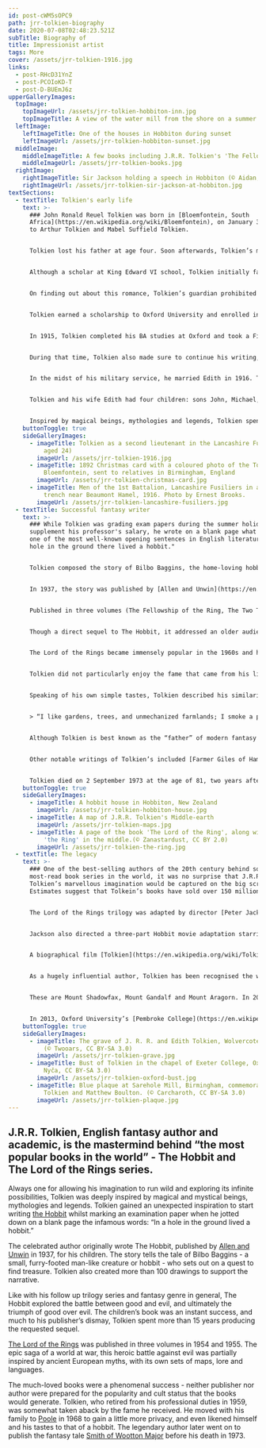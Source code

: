 ```yaml
---
id: post-cWM5sOPC9
path: jrr-tolkien-biography
date: 2020-07-08T02:48:23.521Z
subTitle: Biography of
title: Impressionist artist
tags: More
cover: /assets/jrr-tolkien-1916.jpg
links:
  - post-RHcD31YnZ
  - post-PCOIoKD-T
  - post-D-BUEmJ6z
upperGalleryImages:
  topImage:
    topImageUrl: /assets/jrr-tolkien-hobbiton-inn.jpg
    topImageTitle: A view of the water mill from the shore on a summer cloudy day in Hobbiton
  leftImage:
    leftImageTitle: One of the houses in Hobbiton during sunset
    leftImageUrl: /assets/jrr-tolkien-hobbiton-sunset.jpg
  middleImage:
    middleImageTitle: A few books including J.R.R. Tolkien's 'The Fellowship of the Ring'
    middleImageUrl: /assets/jrr-tolkien-books.jpg
  rightImage:
    rightImageTitle: Sir Jackson holding a speech in Hobbiton (© Aidan, CC BY 2.0)
    rightImageUrl: /assets/jrr-tolkien-sir-jackson-at-hobbiton.jpg
textSections:
  - textTitle: Tolkien's early life
    text: >-
      ### John Ronald Reuel Tolkien was born in [Bloemfontein, South
      Africa](https://en.wikipedia.org/wiki/Bloemfontein), on January 3, 1892,
      to Arthur Tolkien and Mabel Suffield Tolkien.


      Tolkien lost his father at age four. Soon afterwards, Tolkien’s mother decided to relocate the family, including his younger brother Hilary, to [Sarehole](https://en.wikipedia.org/wiki/Sarehole), in Birmingham, England. When Mabel died in 1904, the Tolkien brothers were sent to live with a relative and in boarding homes, with the Catholic priest, Father Francis Morgan assuming guardianship in Birmingham.


      Although a scholar at King Edward VI school, Tolkien initially failed to win a scholarship to [Oxford](https://en.wikipedia.org/wiki/University_of_Oxford). This was partly due to falling in love with his childhood sweetheart [Edith Bratt](https://en.wikipedia.org/wiki/Edith_Tolkien).


      On finding out about this romance, Tolkien’s guardian prohibited him from seeing Edith until he was 21 and no longer under his care. Tolkien reluctantly agreed to his request.


      Tolkien earned a scholarship to Oxford University and enrolled in 1911, studying English language and literature. Tolkien faithfully waited until his 21st birthday in 1913 when he renewed contact with Edith, and they rekindled their romance.


      In 1915, Tolkien completed his BA studies at Oxford and took a First. After graduation, he served in World War I taking up his commission in the [Lancashire Fusiliers](https://en.wikipedia.org/wiki/Lancashire_Fusiliers). He survived the Battle of the Somme, one of the harshest and deadliest battles of World War I, and returned to England suffering from trench fever. Millions of young men, including many of Tolkien's friends, did not come home.


      During that time, Tolkien also made sure to continue his writing, and he returned from the War with a collection of loosely connected stories, poems, and songs that told the history and legends of the elves, eventually known as [The Silmarillion](https://en.wikipedia.org/wiki/The_Silmarillion).


      In the midst of his military service, he married Edith in 1916. Tolkien's first job after the war was researching word origins for the Oxford English Dictionary. He spent most of his life teaching English language and literature at British universities including Leeds (1920-1925) and Oxford (1925-1959).


      Tolkien and his wife Edith had four children: sons John, Michael, and Christopher and daughter Priscilla, born between 1917 and 1929. The family lived quietly in Oxford while Tolkien pursued his academic studies and personal writing. After his children were born, he began enthusiastically telling them stories, many of which he wrote down. For many years, he carefully composed and illustrated letters for his children from Father Christmas, detailing life and adventures in the frozen north.


      Inspired by magical beings, mythologies and legends, Tolkien spent a lot of time writing ingenious fantasy stories. He invented his own languages to be spoken by the elfish characters in his tales.
    buttonToggle: true
    sideGalleryImages:
      - imageTitle: Tolkien as a second lieutenant in the Lancashire Fusiliers (in 1916,
          aged 24)
        imageUrl: /assets/jrr-tolkien-1916.jpg
      - imageTitle: 1892 Christmas card with a coloured photo of the Tolkien family in
          Bloemfontein, sent to relatives in Birmingham, England
        imageUrl: /assets/jrr-tolkien-christmas-card.jpg
      - imageTitle: Men of the 1st Battalion, Lancashire Fusiliers in a communication
          trench near Beaumont Hamel, 1916. Photo by Ernest Brooks.
        imageUrl: /assets/jrr-tolkien-lancashire-fusiliers.jpg
  - textTitle: Successful fantasy writer
    text: >-
      ### While Tolkien was grading exam papers during the summer holiday to
      supplement his professor's salary, he wrote on a blank page what became
      one of the most well-known opening sentences in English literature: "In a
      hole in the ground there lived a hobbit."


      Tolkien composed the story of Bilbo Baggins, the home-loving hobbit who is approached by the wizard Gandalf and asked to accompany a group of dwarves to take back their kingdom from the dragon Smaug. Bilbo Baggins agrees albeit reluctantly and faces many dangers as they approach the Lonely Mountain, defeat Smaug, and finally join five armies together to defeat an army of goblins and wargs.


      In 1937, the story was published by [Allen and Unwin](https://en.wikipedia.org/wiki/Allen_%26_Unwin) as [The Hobbit](https://en.wikipedia.org/wiki/The_Hobbit). The book attracted adult readers as well as children, and it became popular enough for the publishers to ask Tolkien to produce a sequel. The request for a sequel prompted Tolkien to begin what would become his most famous work, [The Lord of the Rings](https://en.wikipedia.org/wiki/The_Lord_of_the_Rings) series. Tolkien spent more than 15 years writing The Lord of the Rings trilogy.


      Published in three volumes (The Fellowship of the Ring, The Two Towers, and The Return of the King) in 1954 and 1955, Tolkien at first intended The Lord of the Rings to be a children's tale in the style of The Hobbit, but it quickly grew darker and more serious in the writing.


      Though a direct sequel to The Hobbit, it addressed an older audience, drawing on the backstory of [Beleriand](https://en.wikipedia.org/wiki/Beleriand) that Tolkien had constructed in previous years, and which eventually saw posthumous publication in [The Silmarillion](https://en.wikipedia.org/wiki/The_Silmarillion) and other volumes.


      The Lord of the Rings became immensely popular in the 1960s and has remained so ever since, ranking as one of the most popular works of fiction of the 20th century. The books gave readers a rich reference point to elves, goblins, talking trees and other fantastic creatures, including characters like the wizard Gandalf and the dwarf Gimli.


      Tolkien did not particularly enjoy the fame that came from his literary success, and so following retirement from his professional duties in 1959, he moved to [Poole](https://en.wikipedia.org/wiki/Poole) in 1968 to gain a little more privacy.


      Speaking of his own simple tastes, Tolkien described his similarity to the hobbits that he so fondly wrote about. “I am in fact a Hobbit (in all but size),” he wrote in a letter to author Deborah Webster.


      > “I like gardens, trees, and unmechanized farmlands; I smoke a pipe, and like good plain food (unrefrigerated), but detest French cooking; I like, and even dare to wear in these dull days, ornamental waistcoats. I am fond of mushrooms (out of a field); have a very simple sense of humour (which even my appreciative critics find tiresome); I go to bed late and get up late (when possible). I do not travel much.”


      Although Tolkien is best known as the “father” of modern fantasy fiction, his writings were not only novels as he was also a poet and philologist (someone who studies literature and its origins).


      Other notable writings of Tolkien’s included [Farmer Giles of Ham](https://en.wikipedia.org/wiki/Farmer_Giles_of_Ham) (1949), [The Adventures of Tom Bombadil and Other Verses from the Red Book](https://en.wikipedia.org/wiki/The_Adventures_of_Tom_Bombadil) (1962), [Tree and Leaf](https://en.wikipedia.org/wiki/Tree_and_Leaf) (1964), [Smith of Wootton Major](https://en.wikipedia.org/wiki/Smith_of_Wootton_Major) (1967). His academic writing includes a translation of Sir Gawain and the Green Knight and his landmark essays Beowulf: The Monsters and the Critics, and On Fairy-Stories.


      Tolkien died on 2 September 1973 at the age of 81, two years after his wife Edith. At the time of his death, some of Tolkien’s writings were left incomplete. Such works were finished by Tolkien’s son Christopher after his death. They include [The Silmarillion](https://en.wikipedia.org/wiki/The_Silmarillion), the “prequel” to [The Lord of the Rings](https://en.wikipedia.org/wiki/The_Lord_of_the_Rings), [Unfinished Tales](https://en.wikipedia.org/wiki/Unfinished_Tales) of Nmenor and Middle-earth, and [Children of Hurin](https://en.wikipedia.org/wiki/The_Children_of_H%C3%BArin).
    buttonToggle: true
    sideGalleryImages:
      - imageTitle: A hobbit house in Hobbiton, New Zealand
        imageUrl: /assets/jrr-tolkien-hobbiton-house.jpg
      - imageTitle: A map of J.R.R. Tolkien's Middle-earth
        imageUrl: /assets/jrr-tolkien-maps.jpg
      - imageTitle: A page of the book 'The Lord of the Ring', along with a replica of
          'the Ring' in the middle.(© Zanastardust, CC BY 2.0)
        imageUrl: /assets/jrr-tolkien-the-ring.jpg
  - textTitle: The legacy
    text: >-
      ### One of the best-selling authors of the 20th century behind some of the
      most-read book series in the world, it was no surprise that J.R.R.
      Tolkien’s marvellous imagination would be captured on the big screen.
      Estimates suggest that Tolkein’s books have sold over 150 million copies.


      The Lord of the Rings trilogy was adapted by director [Peter Jackson](https://en.wikipedia.org/wiki/Peter_Jackson) into highly popular, award-winning films, which were released from 2001 to 2003. Filmed on location in New Zealand and starring [Ian McKellen](https://en.wikipedia.org/wiki/Ian_McKellen), [Elijah Wood](https://en.wikipedia.org/wiki/Elijah_Wood), [Cate Blanchett](https://en.wikipedia.org/wiki/Cate_Blanchett), [Viggo Mortensen](https://en.wikipedia.org/wiki/Viggo_Mortensen), and [Orlando Bloom](https://en.wikipedia.org/wiki/Orlando_Bloom), the trilogy won numerous Oscars.


      Jackson also directed a three-part Hobbit movie adaptation starring [Martin Freeman](https://en.wikipedia.org/wiki/Martin_Freeman), which was released from 2012 to 2014.


      A biographical film [Tolkien](https://en.wikipedia.org/wiki/Tolkien_(film)) was released in May 2019. The film, starring [Nicholas Hoult](https://en.wikipedia.org/wiki/Nicholas_Hoult), focused on Tolkien's early life and war experiences, although the Tolkien family and estate stated that they did not "approve of, authorise or participate in the making of" the film.


      As a hugely influential author, Tolkien has been recognised the world over with references in his honour and to the characters he created. Three mountains in the [Cadwallader Range](https://en.wikipedia.org/wiki/Cadwallader_Range) of British Columbia, Canada, have been named after Tolkien's characters.


      These are Mount Shadowfax, Mount Gandalf and Mount Aragorn. In 2012, it was announced that a bid was launched for the New Zealand Geographic Board to name a mountain peak near Milford Sound after Tolkien for historical and literary reasons and to mark Tolkien's 121st birthday.


      In 2013, Oxford University’s [Pembroke College](https://en.wikipedia.org/wiki/Pembroke_College,_Oxford) established an annual lecture on fantasy literature in Tolkien's honour. And since 2003, schools around the world take part in Tolkien Reading Day on 25 March every year.
    buttonToggle: true
    sideGalleryImages:
      - imageTitle: The grave of J. R. R. and Edith Tolkien, Wolvercote Cemetery, Oxford
          (© Twooars, CC BY-SA 3.0)
        imageUrl: /assets/jrr-tolkien-grave.jpg
      - imageTitle: Bust of Tolkien in the chapel of Exeter College, Oxford (© Julian
          Nyča, CC BY-SA 3.0)
        imageUrl: /assets/jrr-tolkien-oxford-bust.jpg
      - imageTitle: Blue plaque at Sarehole Mill, Birmingham, commemorating J. R. R.
          Tolkien and Matthew Boulton. (© Carcharoth, CC BY-SA 3.0)
        imageUrl: /assets/jrr-tolkien-plaque.jpg
---
```

## J.R.R. Tolkien, English fantasy author and academic, is the mastermind behind “the most popular books in the world” - The Hobbit and The Lord of the Rings series.

Always one for allowing his imagination to run wild and exploring its infinite possibilities, Tolkien was deeply inspired by magical and mystical beings, mythologies and legends. Tolkien gained an unexpected inspiration to start writing [the Hobbit](https://en.wikipedia.org/wiki/The_Hobbit) whilst marking an examination paper when he jotted down on a blank page the infamous words: “In a hole in the ground lived a hobbit.”

The celebrated author originally wrote The Hobbit, published by [Allen and Unwin](https://en.wikipedia.org/wiki/Allen_%26_Unwin) in 1937, for his children. The story tells the tale of Bilbo Baggins - a small, furry-footed man-like creature or hobbit - who sets out on a quest to find treasure. Tolkien also created more than 100 drawings to support the narrative.

Like with his follow up trilogy series and fantasy genre in general, The Hobbit explored the battle between good and evil, and ultimately the triumph of good over evil. The children’s book was an instant success, and much to his publisher’s dismay, Tolkien spent more than 15 years producing the requested sequel.

[The Lord of the Rings](https://en.wikipedia.org/wiki/The_Lord_of_the_Rings) was published in three volumes in 1954 and 1955. The epic saga of a world at war, this heroic battle against evil was partially inspired by ancient European myths, with its own sets of maps, lore and languages.

The much-loved books were a phenomenal success - neither publisher nor author were prepared for the popularity and cult status that the books would generate. Tolkien, who retired from his professional duties in 1959, was somewhat taken aback by the fame he received. He moved with his family to [Poole](https://en.wikipedia.org/wiki/Poole) in 1968 to gain a little more privacy, and even likened himself and his tastes to that of a hobbit. The legendary author later went on to publish the fantasy tale [Smith of Wootton Major](https://en.wikipedia.org/wiki/Smith_of_Wootton_Major) before his death in 1973.
